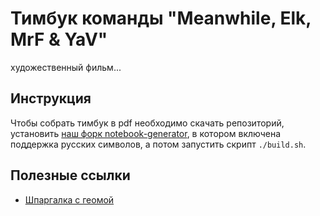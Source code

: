 # Тимбук команды "Meanwhile, Elk, MrF & YaV"

художественный фильм...

## Инструкция

Чтобы собрать тимбук в pdf необходимо скачать репозиторий, установить
[наш форк notebook-generator](https://github.com/popular-bloggers/notebook-generator),
в котором включена поддержка русских символов, а потом запустить скрипт `./build.sh`.

## Полезные ссылки  

- [Шпаргалка с геомой](https://victorlecomte.com/cp-geo.pdf)
